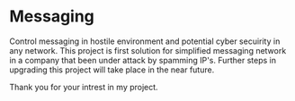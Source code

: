 # Messaging
Control messaging in hostile environment and potential cyber secuirity in any network.
This project is first solution for simplified messaging network in a company that been under attack by spamming IP's.
Further steps in upgrading this project will take place in the near future.

Thank you for your intrest in my project. 
